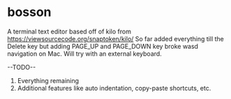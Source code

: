 # bosson
A terminal text editor based off of kilo from https://viewsourcecode.org/snaptoken/kilo/
So far added everything till the Delete key but adding PAGE_UP and PAGE_DOWN key broke wasd navigation on Mac. Will try with an external keyboard.

--TODO--
1. Everything remaining 
2. Additional features like auto indentation, copy-paste shortcuts, etc.
